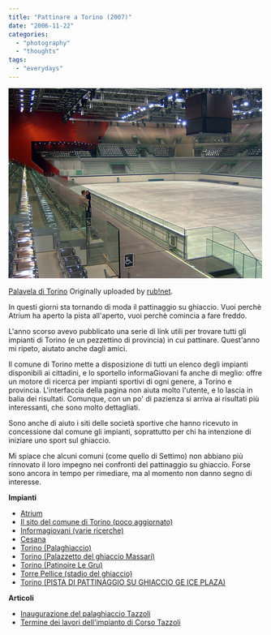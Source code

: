```yaml
---
title: "Pattinare a Torino (2007)"
date: "2006-11-22"
categories: 
  - "photography"
  - "thoughts"
tags: 
  - "everydays"
---
```


[![](images/195358428_fcb82dddde.jpg)](http://www.flickr.com/photos/rub1net/195358428/ "photo sharing")  

[Palavela di Torino](http://www.flickr.com/photos/rub1net/195358428/) Originally uploaded by [rub!net](http://www.flickr.com/people/rub1net/).

  
In questi giorni sta tornando di moda il pattinaggio su ghiaccio. Vuoi perchè Atrium ha aperto la pista all'aperto, vuoi perchè comincia a fare freddo.

L'anno scorso avevo pubblicato una serie di link utili per trovare tutti gli impianti di Torino (e un pezzettino di provincia) in cui pattinare. Quest'anno mi ripeto, aiutato anche dagli amici.

Il comune di Torino mette a disposizione di tutti un elenco degli impianti disponibili ai cittadini, e lo sportello informaGiovani fa anche di meglio: offre un motore di ricerca per impianti sportivi di ogni genere, a Torino e provincia. L'interfaccia della pagina non aiuta molto l'utente, e lo lascia in balia dei risultati. Comunque, con un po' di pazienza si arriva ai risultati più interessanti, che sono molto dettagliati.

Sono anche di aiuto i siti delle società sportive che hanno ricevuto in concessione dal comune gli impianti, soprattutto per chi ha intenzione di iniziare uno sport sul ghiaccio.

Mi spiace che alcuni comuni (come quello di Settimo) non abbiano più rinnovato il loro impegno nei confronti del pattinaggio su ghiaccio. Forse sono ancora in tempo per rimediare, ma al momento non danno segno di interesse.

**Impianti**

- [Atrium](http://www.atriumtorino.it/iniziative.php?ID=72)
- [Il sito del comune di Torino (poco aggiornato)](http://www.comune.torino.it/sport_torino/pattinaggiogh.htm)
- [Informagiovani (varie ricerche)](http://giovani.comune.torino.it/h3/h3.dll/a2000ig/fvis)
- [Cesana](http://giovani.comune.torino.it/h3/h3.dll/a2000ig/sC:!TEMP!HwTemp!3so44190.tmp/d60/fvis?pg=24)
- [Torino (Palaghiaccio)](http://giovani.comune.torino.it/h3/h3.dll/a2000ig/sC:!TEMP!HwTemp!3so44190.tmp/d64/fvis?pg=24)
- [Torino (Palazzetto del ghiaccio Massari)](http://giovani.comune.torino.it/h3/h3.dll/a2000ig/sC:!TEMP!HwTemp!3so44190.tmp/d66/fvis?pg=24)
- [Torino (Patinoire Le Gru)](http://giovani.comune.torino.it/h3/h3.dll/a2000ig/sC:!TEMP!HwTemp!3so44190.tmp/d69/fvis?pg=24)
- [Torre Pellice (stadio del ghiaccio)](http://giovani.comune.torino.it/h3/h3.dll/a2000ig/sC:!TEMP!HwTemp!3so44190.tmp/d111/fvis?pg=24)
- [Torino (PISTA DI PATTINAGGIO SU GHIACCIO GE ICE PLAZA)](http://giovani.comune.torino.it/h3/h3.dll/a2000ig/sC:!TEMP!HwTemp!3so44190.tmp/d107/fvis?pg=24)
    

**Articoli**

- [Inaugurazione del palaghiaccio Tazzoli](http://www.aicstorino.it/modules.php?name=News&file=article&sid=331)
- [Termine dei lavori dell'impianto di Corso Tazzoli](http://www.agenziatorino2006.it/opere/media/u06/index.htm)
